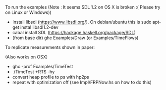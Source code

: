 To run the examples
(Note : It seems SDL 1.2 on OS X is broken :( Please try on Linux or Windows))

* Install libsdl (https://www.libsdl.org/). On debian/ubuntu this is sudo apt-get instal libsdl1.2-dev 
* cabal install SDL (https://hackage.haskell.org/package/SDL)
* (from base dir) ghc Examples/Draw (or Examples/TimeFlows)

To replicate measurements shown in paper:

(Also works on OSX)

* ghc -prof Examples/TimeTest
* ./TimeTest +RTS -hy
* convert heap profile to ps with hp2ps
* repeat with optimization off (see Impl/FRPNow.hs on how to do this)
